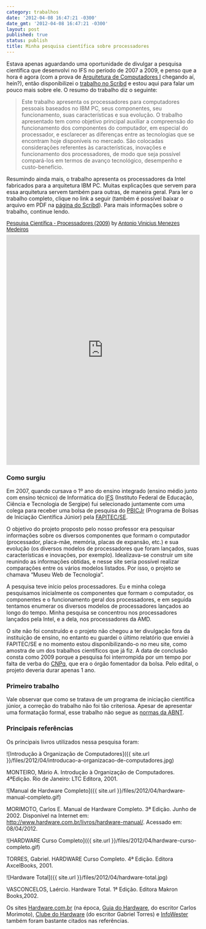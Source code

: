 ```yaml
---
category: trabalhos
date: '2012-04-08 16:47:21 -0300'
date_gmt: '2012-04-08 16:47:21 -0300'
layout: post
published: true
status: publish
title: Minha pesquisa científica sobre processadores
---
```


Estava apenas aguardando uma oportunidade de divulgar a pesquisa científica que desenvolvi no IFS no período de 2007 a 2009, e penso que a hora é agora (com a prova de [Arquitetura de Computadores I](http://200.17.141.88/index.php/EmentasCC#Arquitetura_de_Computadores_I) chegando aí, hein?), então disponibilizei o [trabalho no Scribd](http://pt.scribd.com/doc/88465424/) e estou aqui para falar um pouco mais sobre ele. O resumo do trabalho diz o seguinte:

> Este trabalho apresenta os processadores para computadores pessoais baseados no IBM PC, seus componentes, seu funcionamento, suas características e sua evolução. O trabalho apresentado tem como objetivo principal auxiliar a compreensão do funcionamento dos componentes do computador, em especial do processador, e esclarecer as diferenças entre as tecnologias que se encontram hoje disponíveis no mercado. São colocadas considerações referentes às características, inovações e funcionamento dos processadores, de modo que seja possível compará-los em termos de avanço tecnológico, desempenho e custo-benefício.

Resumindo ainda mais, o trabalho apresenta os processadores da Intel fabricados para a arquitetura IBM PC. Muitas explicações que servem para essa arquitetura servem também para outras, de maneira geral. Para ler o trabalho completo, clique no link a seguir (também é possível baixar o arquivo em PDF na [página do Scribd](http://pt.scribd.com/doc/88465424/)). Para mais informações sobre o trabalho, continue lendo.

<p  style=" margin: 12px auto 6px auto; font-family: Helvetica,Arial,Sans-serif; font-style: normal; font-variant: normal; font-weight: normal; font-size: 14px; line-height: normal; font-size-adjust: none; font-stretch: normal; -x-system-font: none; display: block;">
    <a title="View Pesquisa Científica - Processadores (2009) on Scribd" href="https://pt.scribd.com/doc/88465424/Pesquisa-Cientifica-Processadores-2009"  style="text-decoration: underline;" >Pesquisa Científica - Processadores (2009)</a> by <a title="View Antonio Vinicius Menezes Medeiros's profile on Scribd" href="https://www.scribd.com/vinyanalista"  style="text-decoration: underline;" >Antonio Vinicius Menezes Medeiros</a>
</p>
<iframe class="gap scribd_iframe_embed" src="https://www.scribd.com/embeds/88465424/content?start_page=1&view_mode=scroll&access_key=key-9zvuzkb612ddvcamw2b&show_recommendations=false" data-auto-height="false" data-aspect-ratio="0.75" scrolling="no" id="doc_70789" width="100%" height="600" frameborder="0">
</iframe>

### Como surgiu

Em 2007, quando cursava o 1º ano do ensino integrado (ensino médio junto com ensino técnico) de Informática do [IFS](http://www.ifs.edu.br/) (Instituto Federal de Educação, Ciência e Tecnologia de Sergipe) fui selecionado juntamente com uma colega para receber uma bolsa de pesquisa do [PBICJr](http://www.fapitec.se.gov.br/modules/wfdownloads/visit.php?cid=7&lid=48) (Programa de Bolsas de Iniciação Científica Júnior) pela [FAPITEC/SE](http://www.fapitec.se.gov.br/).

O objetivo do projeto proposto pelo nosso professor era pesquisar informações sobre os diversos componentes que formam o computador (processador, placa-mãe, memória, placas de expansão, etc.) e sua evolução (os diversos modelos de processadores que foram lançados, suas características e inovações, por exemplo). Idealizava-se construir um site reunindo as informações obtidas, e nesse site seria possível realizar comparações entre os vários modelos listados. Por isso, o projeto se chamava “Museu Web de Tecnologia”.

A pesquisa teve início pelos processadores. Eu e minha colega pesquisamos inicialmente os componentes que formam o computador, os componentes e o funcionamento geral dos processadores, e em seguida tentamos enumerar os diversos modelos de processadores lançados ao longo do tempo. Minha pesquisa se concentrou nos processadores lançados pela Intel, e a dela, nos processadores da AMD.

O site não foi construído e o projeto não chegou a ter divulgação fora da instituição de ensino, no entanto eu guardei o último relatório que enviei à FAPITEC/SE e no momento estou disponibilizando-o no meu site, como amostra de um dos trabalhos científicos que já fiz. A data de conclusão consta como 2009 porque  a pesquisa foi interrompida por um tempo por falta de verba do [CNPq](http://www.cnpq.br), que era o órgão fomentador da bolsa. Pelo edital, o projeto deveria durar apenas 1 ano.

### Primeiro trabalho

Vale observar que como se tratava de um programa de iniciação científica júnior, a correção do  trabalho não foi tão criteriosa. Apesar de apresentar uma formatação formal, esse trabalho não segue as [normas da ABNT](http://www.vinyanalista.com.br/blog/2012/04/08/normas-abnt-para-trabalhos-academicos/).

### Principais referências

Os principais livros utilizados nessa pesquisa foram:

![Introdução à Organização de Computadores]({{ site.url }}/files/2012/04/introducao-a-organizacao-de-computadores.jpg)

MONTEIRO, Mário A. Introdução à Organização de Computadores. 4ªEdição. Rio de Janeiro: LTC Editora, 2001.

![Manual de Hardware Completo]({{ site.url }}/files/2012/04/hardware-manual-completo.gif)

MORIMOTO, Carlos E. Manual de Hardware Completo. 3ª Edição. Junho de 2002. Disponível na Internet em: <http://www.hardware.com.br/livros/hardware-manual/>. Acessado em: 08/04/2012.

![HARDWARE Curso Completo]({{ site.url }}/files/2012/04/hardware-curso-completo.gif)

TORRES, Gabriel. HARDWARE Curso Completo. 4ª Edição. Editora AxcelBooks, 2001.

![Hardware Total]({{ site.url }}/files/2012/04/hardware-total.jpg)

VASCONCELOS, Laércio. Hardware Total. 1ª Edição. Editora Makron Books,2002.

Os sites [Hardware.com.br](http://www.hardware.com.br/) (na época, [Guia do Hardware](http://www.guiadohardware.net/), do escritor Carlos Morimoto), [Clube do Hardware](http://www.clubedohardware.com.br/) (do escritor Gabriel Torres) e [InfoWester](http://www.infowester.com/) também foram bastante citados nas referências.